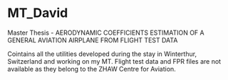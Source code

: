 # MT_David
 Master Thesis - AERODYNAMIC COEFFICIENTS ESTIMATION OF A GENERAL AVIATION AIRPLANE FROM FLIGHT TEST DATA

 Cointains all the utilities developed during the stay in Winterthur, Switzerland and working on my MT.
 Flight test data and FPR files are not available as they belong to the ZHAW Centre for Aviation.
